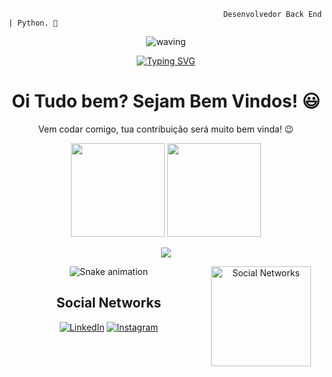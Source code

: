                                                     Desenvolvedor Back End | Python. 👋

<div align="center" >
 
 ![waving](https://capsule-render.vercel.app/api?type=waving&height=90&color=gradient)
 
[![Typing SVG](https://readme-typing-svg.herokuapp.com?font=Mouse+Memoirs&size=65&pause=500&color=06CD9C&vCenter=true&width=600&height=70&lines=Carlos+Alexandre;CarlosAlexandre197;Desenvolvedor+BackEnd;Python)](https://git.io/typing-svg)
 
<div>
  
  <h1 align="center">
    Oi Tudo bem? Sejam Bem Vindos! 😃️
  </h1>
   <p align="center">
    Vem codar comigo, tua contribuição será muito bem vinda! 😉️
  </p> 
</div>
  
<div align="center">
  <img height="150px" src="https://github-readme-stats.vercel.app/api?username=CarlosAlexandre197&show_icons=true&theme=highcontrast" />
  <img height="150px" src="https://github-readme-stats.vercel.app/api/top-langs/?username=CarlosAlexandre197&hide=html&layout=compact&theme=highcontrast" />
 
 </details>
 
  </a>
</p>
<p align="center">
  <a href="https://skillicons.dev">
    <img src="https://skillicons.dev/icons?i=python,vscode,django,sqlite,mysql,git,github,html" />
  </a>
</p>
<img align='right' height='160' style="margin-right:20px" src='assets/zeig-infotech-seo-gif.gif' alt='Social Networks'>


  ![Snake animation](https://github.com/CarlosAlexandre197/CarlosAlexandre197/blob/main/snake.svg)
  <br>
<h2>Social Networks</h2>

[![LinkedIn][1.2]][1] [![Instagram][2.2]][2]

[1.2]: https://s4.uupload.ir/files/linkedin_amwn.png
[2.2]: https://s4.uupload.ir/files/instagram_6djz.png


[1]: https://www.linkedin.com/in/carlos-alexandre-a2b6ab235/
[2]: https://www.instagram.com/alexandrec007/

<br>
<br>
 
  </div><br>
  

